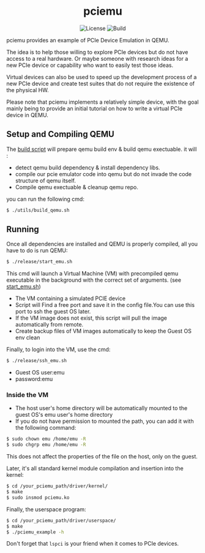 <div align="center">

<h1>pciemu</h1>

![License](https://img.shields.io/github/license/luizinhosuraty/pciemu)
![Build](https://img.shields.io/github/actions/workflow/status/luizinhosuraty/pciemu/linux-ci.yml?label=tests)
 
</div>

pciemu provides an example of PCIe Device Emulation in QEMU.

The idea is to help those willing to explore PCIe devices but do not have access
to a real hardware. Or maybe someone with research ideas for a new PCIe device
or capability who want to easily test those ideas.

Virtual devices can also be used to speed up the development process of a new
PCIe device and create test suites that do not require the existence of the
physical HW.

Please note that pciemu implements a relatively simple device, with the goal
mainly being to provide an initial tutorial on how to write a virtual PCIe device
in QEMU.


## Setup and Compiling QEMU

The [build script](utils/build_qemu.sh) will prepare qemu build env & build qemu exectuable.
it will :
- detect qemu build dependency & install dependency libs.
- compile our pcie emulator code into qemu but do not invade the code structure of qemu itself.
- Compile qemu exectuable & cleanup qemu repo.

you can run the following cmd:

```bash
$ ./utils/build_qemu.sh
```

## Running

Once all dependencies are installed and QEMU is properly compiled, all you have
to do is run QEMU:

```bash
$ ./release/start_emu.sh
```

This cmd will launch a Virtual Machine (VM) with precompiled qemu executable in the background with
the correct set of arguments. (see [start_emu.sh](release/start_emu.sh))

- The VM containing a simulated PCIE device
- Script will Find a free port and save it in the config file.You can use this port to ssh the guest OS later.
- If the VM image does not exist, this script will pull the image automatically from remote.
- Create backup files of VM images automatically to keep the Guest OS env clean


Finally, to login into the VM, use the cmd:

```bash
$ ./release/ssh_emu.sh
```
- Guest OS user:emu
- password:emu

### Inside the VM
- The host user's home directory will be automatically mounted to the guest OS's emu user's home directory
- If you do not have permission to mounted the path, you can add it with the following command:
```bash
$ sudo chown emu /home/emu -R
$ sudo chgrp emu /home/emu -R
```
This does not affect the properties of the file on the host, only on the guest.

Later, it's all standard kernel module compilation and insertion into the kernel:

```bash
$ cd /your_pciemu_path/driver/kernel/
$ make
$ sudo insmod pciemu.ko
```

Finally, the userspace program:

```bash
$ cd /your_pciemu_path/driver/userspace/
$ make
$ ./pciemu_example -h
```

Don't forget that ```lspci``` is your friend when it comes to PCIe devices.

